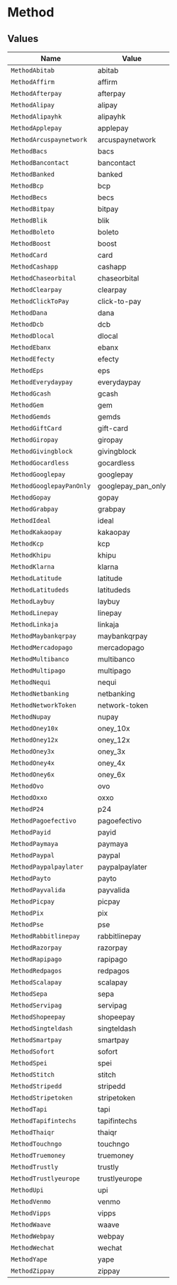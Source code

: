 # Method


## Values

| Name                     | Value                    |
| ------------------------ | ------------------------ |
| `MethodAbitab`           | abitab                   |
| `MethodAffirm`           | affirm                   |
| `MethodAfterpay`         | afterpay                 |
| `MethodAlipay`           | alipay                   |
| `MethodAlipayhk`         | alipayhk                 |
| `MethodApplepay`         | applepay                 |
| `MethodArcuspaynetwork`  | arcuspaynetwork          |
| `MethodBacs`             | bacs                     |
| `MethodBancontact`       | bancontact               |
| `MethodBanked`           | banked                   |
| `MethodBcp`              | bcp                      |
| `MethodBecs`             | becs                     |
| `MethodBitpay`           | bitpay                   |
| `MethodBlik`             | blik                     |
| `MethodBoleto`           | boleto                   |
| `MethodBoost`            | boost                    |
| `MethodCard`             | card                     |
| `MethodCashapp`          | cashapp                  |
| `MethodChaseorbital`     | chaseorbital             |
| `MethodClearpay`         | clearpay                 |
| `MethodClickToPay`       | click-to-pay             |
| `MethodDana`             | dana                     |
| `MethodDcb`              | dcb                      |
| `MethodDlocal`           | dlocal                   |
| `MethodEbanx`            | ebanx                    |
| `MethodEfecty`           | efecty                   |
| `MethodEps`              | eps                      |
| `MethodEverydaypay`      | everydaypay              |
| `MethodGcash`            | gcash                    |
| `MethodGem`              | gem                      |
| `MethodGemds`            | gemds                    |
| `MethodGiftCard`         | gift-card                |
| `MethodGiropay`          | giropay                  |
| `MethodGivingblock`      | givingblock              |
| `MethodGocardless`       | gocardless               |
| `MethodGooglepay`        | googlepay                |
| `MethodGooglepayPanOnly` | googlepay_pan_only       |
| `MethodGopay`            | gopay                    |
| `MethodGrabpay`          | grabpay                  |
| `MethodIdeal`            | ideal                    |
| `MethodKakaopay`         | kakaopay                 |
| `MethodKcp`              | kcp                      |
| `MethodKhipu`            | khipu                    |
| `MethodKlarna`           | klarna                   |
| `MethodLatitude`         | latitude                 |
| `MethodLatitudeds`       | latitudeds               |
| `MethodLaybuy`           | laybuy                   |
| `MethodLinepay`          | linepay                  |
| `MethodLinkaja`          | linkaja                  |
| `MethodMaybankqrpay`     | maybankqrpay             |
| `MethodMercadopago`      | mercadopago              |
| `MethodMultibanco`       | multibanco               |
| `MethodMultipago`        | multipago                |
| `MethodNequi`            | nequi                    |
| `MethodNetbanking`       | netbanking               |
| `MethodNetworkToken`     | network-token            |
| `MethodNupay`            | nupay                    |
| `MethodOney10x`          | oney_10x                 |
| `MethodOney12x`          | oney_12x                 |
| `MethodOney3x`           | oney_3x                  |
| `MethodOney4x`           | oney_4x                  |
| `MethodOney6x`           | oney_6x                  |
| `MethodOvo`              | ovo                      |
| `MethodOxxo`             | oxxo                     |
| `MethodP24`              | p24                      |
| `MethodPagoefectivo`     | pagoefectivo             |
| `MethodPayid`            | payid                    |
| `MethodPaymaya`          | paymaya                  |
| `MethodPaypal`           | paypal                   |
| `MethodPaypalpaylater`   | paypalpaylater           |
| `MethodPayto`            | payto                    |
| `MethodPayvalida`        | payvalida                |
| `MethodPicpay`           | picpay                   |
| `MethodPix`              | pix                      |
| `MethodPse`              | pse                      |
| `MethodRabbitlinepay`    | rabbitlinepay            |
| `MethodRazorpay`         | razorpay                 |
| `MethodRapipago`         | rapipago                 |
| `MethodRedpagos`         | redpagos                 |
| `MethodScalapay`         | scalapay                 |
| `MethodSepa`             | sepa                     |
| `MethodServipag`         | servipag                 |
| `MethodShopeepay`        | shopeepay                |
| `MethodSingteldash`      | singteldash              |
| `MethodSmartpay`         | smartpay                 |
| `MethodSofort`           | sofort                   |
| `MethodSpei`             | spei                     |
| `MethodStitch`           | stitch                   |
| `MethodStripedd`         | stripedd                 |
| `MethodStripetoken`      | stripetoken              |
| `MethodTapi`             | tapi                     |
| `MethodTapifintechs`     | tapifintechs             |
| `MethodThaiqr`           | thaiqr                   |
| `MethodTouchngo`         | touchngo                 |
| `MethodTruemoney`        | truemoney                |
| `MethodTrustly`          | trustly                  |
| `MethodTrustlyeurope`    | trustlyeurope            |
| `MethodUpi`              | upi                      |
| `MethodVenmo`            | venmo                    |
| `MethodVipps`            | vipps                    |
| `MethodWaave`            | waave                    |
| `MethodWebpay`           | webpay                   |
| `MethodWechat`           | wechat                   |
| `MethodYape`             | yape                     |
| `MethodZippay`           | zippay                   |